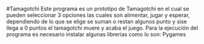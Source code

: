 #Tamagotchi
Este programa es un prototipo de Tamagotchi en el cual se pueden seleccionar 3 opciones las cuales son alimentar, jugar y esperar, dependiendo de lo que se elige se suman o restan algunos punto y sise llega a 0 puntos el tamagotchi muere y acaba el juego.
Para la ejecución del programa es necesario instalar algunas librerias como lo son:
  Pygames
